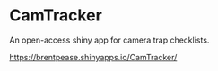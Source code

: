 # CamTracker
An open-access shiny app for camera trap checklists.

https://brentpease.shinyapps.io/CamTracker/
